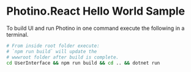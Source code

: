 # Photino.React Hello World Sample

To build UI and run Photino in one command execute the following in a terminal.

```sh
# From inside root folder execute:
# `npm run build` will update the
# wwwroot folder after build is complete. 
cd UserInterface && npm run build && cd .. && dotnet run
```